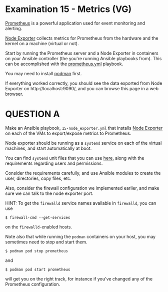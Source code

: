 # Examination 15 - Metrics (VG)

[Prometheus](https://prometheus.io/) is a powerful application used for event monitoring and alerting.

[Node Exporter](https://prometheus.io/docs/guides/node-exporter/) collects metrics for Prometheus from
the hardware and the kernel on a machine (virtual or not).

Start by running the Prometheus server and a Node Exporter in containers on your Ansible controller
(the you're running Ansible playbooks from). This can be accomplished with the [prometheus.yml](prometheus.yml)
playbook.

You may need to install [podman](https://podman.io/docs/installation) first.

If everything worked correctly, you should see the data exported from Node Exporter on http://localhost:9090/,
and you can browse this page in a web browser.

# QUESTION A

Make an Ansible playbook, `15-node_exporter.yml` that installs [Node Exporter](https://prometheus.io/download/#node_exporter)
on each of the VMs to export/expose metrics to Prometheus.

Node exporter should be running as a `systemd` service on each of the virtual machines, and
start automatically at boot.

You can find `systemd` unit files that you can use [here](https://github.com/prometheus/node_exporter/tree/master/examples/systemd), along with the requirements regarding users and permissions.

Consider the requirements carefully, and use Ansible modules to create the user, directories, copy files,
etc.

Also, consider the firewall configuration we implemented earlier, and make sure we can talk to the node
exporter port.

HINT: To get the `firewalld` service names available in `firewalld`, you can use

    $ firewall-cmd --get-services

on the `firewalld`-enabled hosts.

Note also that while running the `podman` containers on your host, you may sometimes need to stop and
start them.

    $ podman pod stop prometheus

and

    $ podman pod start prometheus

will get you on the right track, for instance if you've changed any of the Prometheus configuration.
